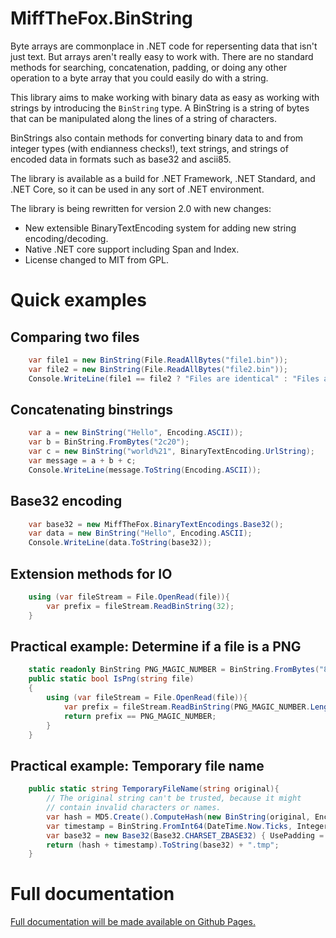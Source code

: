 # MiffTheFox.BinString

Byte arrays are commonplace in .NET code for repersenting data that isn't just
text. But arrays aren't really easy to work with. There are no standard methods
for searching, concatenation, padding, or doing any other operation to a byte
array that you could easily do with a string.

This library aims to make working with binary data as easy as working with
strings by introducing the `BinString` type. A BinString is a string of bytes
that can be manipulated along the lines of a string of characters.

BinStrings also contain methods for converting binary data to and from integer
types (with endianness checks!), text strings, and strings of encoded data in
formats such as base32 and ascii85.

The library is available as a build for .NET Framework, .NET Standard, and .NET
Core, so it can be used in any sort of .NET environment.

The library is being rewritten for version 2.0 with new changes:

* New extensible BinaryTextEncoding system for adding new string encoding/decoding.
* Native .NET core support including Span and Index.
* License changed to MIT from GPL.

# Quick examples

## Comparing two files

```csharp
    var file1 = new BinString(File.ReadAllBytes("file1.bin"));
    var file2 = new BinString(File.ReadAllBytes("file2.bin"));
    Console.WriteLine(file1 == file2 ? "Files are identical" : "Files are not identical");
```

## Concatenating binstrings

```csharp
    var a = new BinString("Hello", Encoding.ASCII));
    var b = BinString.FromBytes("2c20");
    var c = new BinString("world%21", BinaryTextEncoding.UrlString);
    var message = a + b + c;
    Console.WriteLine(message.ToString(Encoding.ASCII));
```

## Base32 encoding

```csharp
    var base32 = new MiffTheFox.BinaryTextEncodings.Base32();
    var data = new BinString("Hello", Encoding.ASCII);
    Console.WriteLine(data.ToString(base32));
```

## Extension methods for IO

```csharp
    using (var fileStream = File.OpenRead(file)){
        var prefix = fileStream.ReadBinString(32);
    }
```

## Practical example: Determine if a file is a PNG

```csharp
    static readonly BinString PNG_MAGIC_NUMBER = BinString.FromBytes("89 50 4e 47 0d 0a 1a 0a");
    public static bool IsPng(string file)
    {
        using (var fileStream = File.OpenRead(file)){
            var prefix = fileStream.ReadBinString(PNG_MAGIC_NUMBER.Length);
            return prefix == PNG_MAGIC_NUMBER;
        }
    }
```

## Practical example: Temporary file name

```csharp
    public static string TemporaryFileName(string original){
        // The original string can't be trusted, because it might
        // contain invalid characters or names.
        var hash = MD5.Create().ComputeHash(new BinString(original, Encoding.UTF8));
        var timestamp = BinString.FromInt64(DateTime.Now.Ticks, IntegerEndianess.BigEndian);
        var base32 = new Base32(Base32.CHARSET_ZBASE32) { UsePadding = false };
        return (hash + timestamp).ToString(base32) + ".tmp";
    }
```

# Full documentation

[Full documentation will be made available on Github Pages.](https://miffottah.github.io/binstrings)
